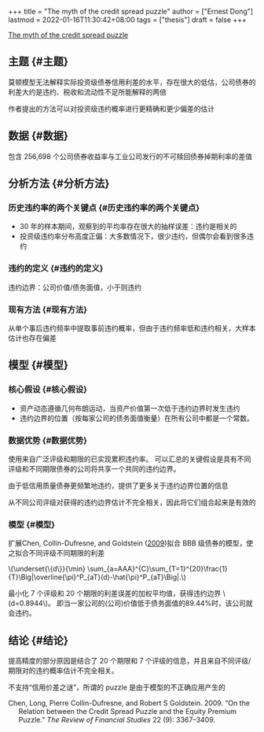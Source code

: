 +++
title = "The myth of the credit spread puzzle"
author = ["Ernest Dong"]
lastmod = 2022-01-16T11:30:42+08:00
tags = ["thesis"]
draft = false
+++

[The myth of the credit spread puzzle](https://academic.oup.com/rfs/article/31/8/2897/4953344?login=true)


## 主题 {#主题}

莫顿模型无法解释实际投资级债券信用利差的水平，存在很大的低估，公司债券的利差大约是违约、税收和流动性不足所能解释的两倍

作者提出的方法可以对投资级违约概率进行更精确和更少偏差的估计


## 数据 {#数据}

包含 256,698 个公司债券收益率与工业公司发行的不可赎回债券掉期利率的差值


## 分析方法 {#分析方法}


### 历史违约率的两个关键点 {#历史违约率的两个关键点}

-   30 年的样本期间，观察到的平均率存在很大的抽样误差：违约是相关的
-   投资级违约率分布高度正偏：大多数情况下，很少违约，但偶尔会看到很多违约


### 违约的定义 {#违约的定义}

违约边界：公司价值/债务面值，小于则违约


### 现有方法 {#现有方法}

从单个事后违约频率中提取事前违约概率，但由于违约频率低和违约相关，大样本估计也存在偏差


## 模型 {#模型}


### 核心假设 {#核心假设}

-   资产动态遵循几何布朗运动，当资产价值第一次低于违约边界时发生违约
-   违约边界的位置（按每家公司的债务面值衡量）在所有公司中都是一个常数。


### 数据优势 {#数据优势}

使用来自广泛评级和期限的已实现累积违约率。
可以汇总的关键假设是具有不同评级和不同期限债券的公司将共享一个共同的违约边界。

由于低信用质量债券更频繁地违约，提供了更多关于违约边界位置的信息

从不同公司评级对获得的违约边界估计不完全相关，因此将它们组合起来是有效的


### 模型 {#模型}

扩展Chen, Collin-Dufresne, and Goldstein (<a href="#citeproc_bib_item_1">2009</a>)拟合 BBB 级债券的模型，使之拟合不同评级不同期限的利差

\\(\underset{\\{d\\}}{\min} \sum\_{a=AAA}^{C}\sum\_{T=1}^{20}\frac{1}{T}\Big|\overline{\pi}^P\_{aT}(d)-\hat{\pi}^P\_{aT}\Big|.\\)

最小化 7 个评级和 20 个期限的利差误差的加权平均值，获得违约边界 \\(d=0.8944\\)。
即当一家公司的(公司)价值低于债务面值的89.44%时，该公司就会违约。


## 结论 {#结论}

提高精度的部分原因是结合了 20 个期限和 7 个评级的信息，并且来自不同评级/期限对的违约概率估计不完全相关。

不支持“信用价差之谜”，所谓的 puzzle 是由于模型的不正确应用产生的

<style>.csl-entry{text-indent: -1.5em; margin-left: 1.5em;}</style><div class="csl-bib-body">
  <div class="csl-entry"><a id="citeproc_bib_item_1"></a>Chen, Long, Pierre Collin-Dufresne, and Robert S Goldstein. 2009. “On the Relation between the Credit Spread Puzzle and the Equity Premium Puzzle.” <i>The Review of Financial Studies</i> 22 (9): 3367–3409.</div>
</div>